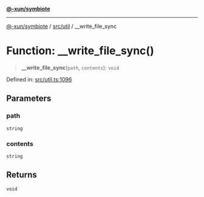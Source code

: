 [**@-xun/symbiote**](../../../README.md)

***

[@-xun/symbiote](../../../README.md) / [src/util](../README.md) / \_\_write\_file\_sync

# Function: \_\_write\_file\_sync()

> **\_\_write\_file\_sync**(`path`, `contents`): `void`

Defined in: [src/util.ts:1096](https://github.com/Xunnamius/symbiote/blob/38551ad9267f0803213908dddfaadca3c136fc01/src/util.ts#L1096)

## Parameters

### path

`string`

### contents

`string`

## Returns

`void`
